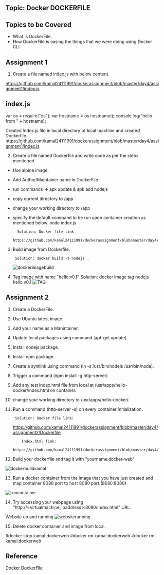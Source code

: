 ## Topic: Docker DOCKERFILE

Topics to be Covered
------------------------
* What is DockerFile.
* How DockerFile is easing the things that we were doing using Docker CLI.

Assignment 1
-------------------
1. Create a file named index.js with below content.

https://github.com/kamal24111991/dockerassignment/blob/master/day4/assignment1/index.js

index.js
----------------
var os = require("os");
var hostname = os.hostname();
console.log("hello from " + hostname);

Created Index.js file in local directory of local machine and created Dockerfile.
https://github.com/kamal24111991/dockerassignment/blob/master/day4/assignment1/index.js


2. Create a file named Dockerfile and write code as per the steps mentioned.

* Use alpine image.
* Add Author/Maintainer name in DockerFile
* run commands -> apk update & apk add nodejs
* copy current directory to /app
* change your working directory to /app
* specify the default command to be run upon container creation as mentioned below.
	node index.js

        Solution: Docker file link 
	      https://github.com/kamal24111991/dockerassignment/blob/master/day4/assignment1/Dockerfile
	
	
3. Build image from Dockerfile.

        Solution: docker build -t nodejs .
     ![dockerimagebuild](https://github.com/kamal24111991/dockerassignment/blob/master/day4/media/dockerimagebuild.png)

4. Tag image with name "hello:v0.1"
        Solution: docker image tag nodejs hello:v0.1
	![TAG](https://github.com/kamal24111991/dockerassignment/blob/master/day4/media/TAG.png)
	  
Assignment 2
-----------------------
1. Create a DockerFile.

2. Use Ubuntu latest image.
3. Add your name as a Manintainer.
4. Update local packages using command (apt-get update).
5. Install nodejs package.
6. Install npm package.
7. Create a symlink using command (ln -s /usr/bin/nodejs /usr/bin/node).
8. Trigger a command (npm install -g http-server)
9. Add any test index.html file from local at /usr/apps/hello-docker/index.html on container.
10. change your working directory to /usr/apps/hello-docker/.
11. Run a command (http-server -s) on every container initialization.

         Solution: Docker file link:
	 https://github.com/kamal24111991/dockerassignment/blob/master/day4/assignment2/Dockerfile
	           
		    Index.html link:
          https://github.com/kamal24111991/dockerassignment/blob/master/day4/assignment2/index.html
		  

12. Build your dockerfile and tag it with "yourname:docker-web"

![dockerbuildkamal](https://github.com/kamal24111991/dockerassignment/blob/master/day4/media2/dockerbuildkamal.png)

13. Run a docker container from the image that you have just created and map container 8080 port to host 8080 port.(8080:8080)

![runcontainer](https://github.com/kamal24111991/dockerassignment/blob/master/day4/media2/runcontainer.png)

14. Try accessing your webpage using "http://<virtualmachine_ipaddress>:8080/index.html" URL.

Website up and running
![websiterunning](https://github.com/kamal24111991/dockerassignment/blob/master/day4/media2/websiterunning.png)

15. Delete docker container and image from local.

#docker stop kamal:dockerweb
#docker rm kamal:dockerweb
#docker rmi kamal:dockerweb


Reference
-----------------
[Docker DockerFile](https://docs.docker.com/engine/reference/builder/)

